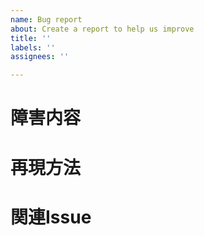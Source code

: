```yaml
---
name: Bug report
about: Create a report to help us improve
title: ''
labels: ''
assignees: ''

---
```


# 障害内容

# 再現方法

# 関連Issue
